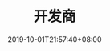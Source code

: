 ---
weight: 11
title: "开发商"
description: ""
date: 2019-10-01T21:57:40+08:00
lastmod: 2020-01-01T16:45:40+08:00
draft: false
ico: '<svg class="icon" aria-hidden="true"><use xlink:href="#icon-kaifashang"></use></svg>'
navigation: ["Developer Services","Development Documentation Tutorial"]
hidePage: true
---